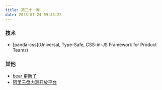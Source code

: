 ```yaml
---
title: 第三十一周
date: 2023-07-24 09:43:22
---
```


### 技术

- [panda-css](Universal, Type-Safe, CSS-in-JS Framework for Product Teams)

### 其他

- [bear 更新了](https://bear.app/)
- [阿里云盘内测开放平台](https://www.yuque.com/aliyundrive/zpfszx)
